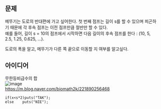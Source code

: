 ## 문제
메뚜기는 도로의 반대편에 가고 싶어한다. 첫 번째 점프는 길이 s를 할 수 있으며 피곤하기 때문에 각 후속 점프는 이전 점프만큼 절반만 할 수 있다.  
예를 들어, 길이 s = 10의 점프에서 시작하면 다음 길이의 후속 점프를 한다 : (10, 5, 2.5, 1.25, 0.625, ...).  
  
도로의 폭을 알고, 메뚜기가 다른 쪽 끝으로 이동할 지 여부를 알고싶다.

## 아이디어
무한등비급수의 합  
![image](https://user-images.githubusercontent.com/44667299/134322453-f2d0aa53-c9b8-4fdd-bbb4-0272263d05cb.png)  
https://m.blog.naver.com/biomath2k/221890256468  
  
```
if(x<s*2)puts("TAK");
else	puts("NIE");
```
